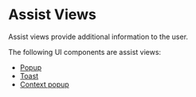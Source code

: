 # Assist Views

Assist views provide additional information to the user.

The following UI components are assist views:

-   [Popup](assist-views/popup.md)
-   [Toast](assist-views/toast.md)
-   [Context popup](assist-views/context-popup.md)
